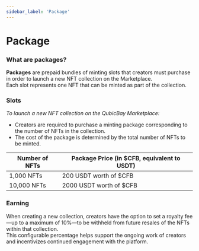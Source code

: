 ```yaml
---
sidebar_label: 'Package'
---
```


# Package

### What are packages?

**Packages** are prepaid bundles of minting slots that creators must purchase in order to launch a new NFT collection on the Marketplace. \
Each slot represents one NFT that can be minted as part of the collection.

### Slots

_To launch a new NFT collection on the QubicBay Marketplace:_

* Creators are required to purchase a minting package corresponding to the number of NFTs in the collection.
* The cost of the package is determined by the total number of NFTs to be minted.

| Number of NFTs   | Package Price (in $CFB, equivalent to USDT) |
|------------------|---------------------------------------------|
| 1,000 NFTs       | 200 USDT worth of $CFB                      |
| 10,000 NFTs      | 2000 USDT worth of $CFB                     |

### Earning

When creating a new collection, creators have the option to set a royalty fee—up to a maximum of 10%—to be withheld from future resales of the NFTs within that collection. \
This configurable percentage helps support the ongoing work of creators and incentivizes continued engagement with the platform.
